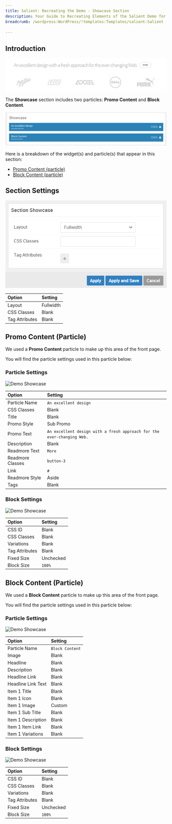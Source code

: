 ```yaml
---
title: Salient: Recreating the Demo - Showcase Section
description: Your Guide to Recreating Elements of the Salient Demo for WordPress
breadcrumb: /wordpress:WordPress/!templates:Templates/salient:Salient

---
```


## Introduction

![](assets/demo_4.png)

The **Showcase** section includes two particles: **Promo Content** and **Block Content**.

![](assets/home_showcase.png)

Here is a breakdown of the widget(s) and particle(s) that appear in this section:

* [Promo Content (particle)](#promo-content-(particle))
* [Block Content (particle)](#block-content-(particle))

## Section Settings

![](assets/demo_showcase_settings.png)

| Option         | Setting   |
| :-----         | :-----    |
| Layout         | Fullwidth |
| CSS Classes    | Blank     |
| Tag Attributes | Blank     |

## Promo Content (Particle)

We used a **Promo Content** particle to make up this area of the front page.

You will find the particle settings used in this particle below:

### Particle Settings

![Demo Showcase](demo_showcase_1.png)

| Option           | Setting                                                                |
| :-----           | :-----                                                                 |
| Particle Name    | `An excellent design`                                                  |
| CSS Classes      | Blank                                                                  |
| Title            | Blank                                                                  |
| Promo Style      | Sub Promo                                                              |
| Promo Text       | `An excellent design with a fresh approach for the ever-changing Web.` |
| Description      | Blank                                                                  |
| Readmore Text    | `More`                                                                 |
| Readmore Classes | `button-3`                                                             |
| Link             | `#`                                                                    |
| Readmore Style   | Aside                                                                  |
| Tags             | Blank                                                                  |

### Block Settings

![Demo Showcase](demo_showcase_2.png)

| Option         | Setting   |
| :-----         | :-----    |
| CSS ID         | Blank     |
| CSS Classes    | Blank     |
| Variations     | Blank     |
| Tag Attributes | Blank     |
| Fixed Size     | Unchecked |
| Block Size     | `100%`    |

## Block Content (Particle)

We used a **Block Content** particle to make up this area of the front page.

You will find the particle settings used in this particle below:

### Particle Settings

![Demo Showcase](demo_showcase_3.png)

| Option             | Setting         |
| :-----             | :-----          |
| Particle Name      | `Block Content` |
| Image              | Blank           |
| Headline           | Blank           |
| Description        | Blank           |
| Headline Link      | Blank           |
| Headline Link Text | Blank           |
| Item 1 Title       | Blank           |
| Item 1 Icon        | Blank           |
| Item 1 Image       | Custom          |
| Item 1 Sub Title   | Blank           |
| Item 1 Description | Blank           |
| Item 1 Item Link   | Blank           |
| Item 1 Variations  | Blank           |

### Block Settings

![Demo Showcase](demo_showcase_4.png)

| Option         | Setting   |
| :-----         | :-----    |
| CSS ID         | Blank     |
| CSS Classes    | Blank     |
| Variations     | Blank     |
| Tag Attributes | Blank     |
| Fixed Size     | Unchecked |
| Block Size     | `100%`    |
